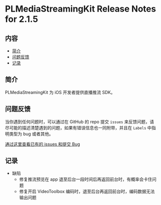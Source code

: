 # PLMediaStreamingKit Release Notes for 2.1.5

## 内容

- [简介](#简介)
- [问题反馈](#问题反馈)
- [记录](#记录)

## 简介

PLMediaStreamingKit 为 iOS 开发者提供直播推流 SDK。

## 问题反馈

当你遇到任何问题时，可以通过在 GitHub 的 repo 提交 ```issues``` 来反馈问题，请尽可能的描述清楚遇到的问题，如果有错误信息也一同附带，并且在 ```Labels``` 中指明类型为 bug 或者其他。

[通过这里查看已有的 issues 和提交 Bug](https://github.com/pili-engineering/PLMediaStreamingKit/issues)

## 记录
- 缺陷
  - 修复推流预览在 app 退至后台一段时间后再返回前台时，有概率会卡住问题
  - 修复开启 VideoToolbox 编码时，退至后台再返回前台时，编码数据无法输出问题
